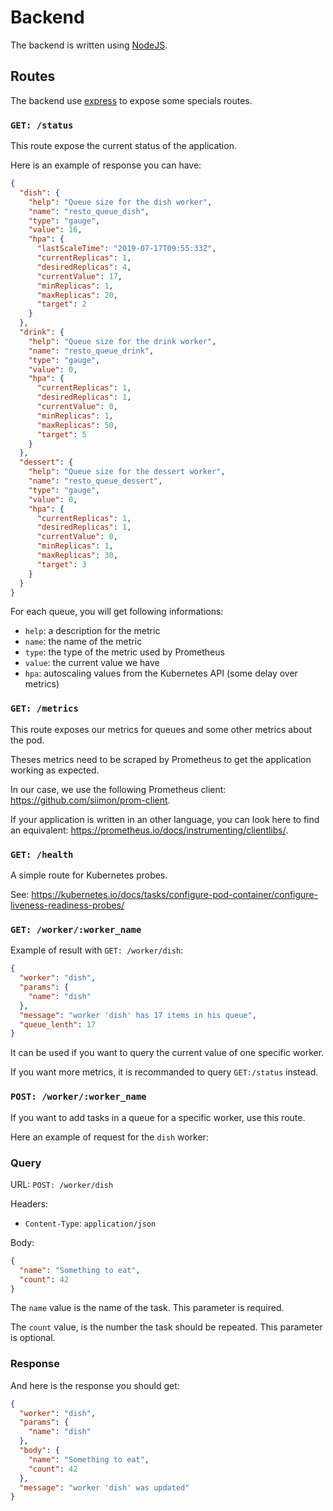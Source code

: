 Backend
=======

The backend is written using [NodeJS](https://nodejs.org/).

## Routes

The backend use [express](https://expressjs.com/) to expose some specials routes.

### `GET: /status`

This route expose the current status of the application.

Here is an example of response you can have:

```json
{
  "dish": {
    "help": "Queue size for the dish worker",
    "name": "resto_queue_dish",
    "type": "gauge",
    "value": 16,
    "hpa": {
      "lastScaleTime": "2019-07-17T09:55:33Z",
      "currentReplicas": 1,
      "desiredReplicas": 4,
      "currentValue": 17,
      "minReplicas": 1,
      "maxReplicas": 20,
      "target": 2
    }
  },
  "drink": {
    "help": "Queue size for the drink worker",
    "name": "resto_queue_drink",
    "type": "gauge",
    "value": 0,
    "hpa": {
      "currentReplicas": 1,
      "desiredReplicas": 1,
      "currentValue": 0,
      "minReplicas": 1,
      "maxReplicas": 50,
      "target": 5
    }
  },
  "dessert": {
    "help": "Queue size for the dessert worker",
    "name": "resto_queue_dessert",
    "type": "gauge",
    "value": 0,
    "hpa": {
      "currentReplicas": 1,
      "desiredReplicas": 1,
      "currentValue": 0,
      "minReplicas": 1,
      "maxReplicas": 30,
      "target": 3
    }
  }
}
```

For each queue, you will get following informations:
  - `help`: a description for the metric
  - `name`: the name of the metric
  - `type`: the type of the metric used by Prometheus
  - `value`: the current value we have
  - `hpa`: autoscaling values from the Kubernetes API (some delay over metrics)

### `GET: /metrics`

This route exposes our metrics for queues and some other metrics about the pod.

Theses metrics need to be scraped by Prometheus to get the application working as expected.

In our case, we use the following Prometheus client: https://github.com/siimon/prom-client.

If your application is written in an other language, you can look here to find an equivalent: https://prometheus.io/docs/instrumenting/clientlibs/.

### `GET: /health`

A simple route for Kubernetes probes.

See: https://kubernetes.io/docs/tasks/configure-pod-container/configure-liveness-readiness-probes/

### `GET: /worker/:worker_name`

Example of result with `GET: /worker/dish`:

```json
{
  "worker": "dish",
  "params": {
    "name": "dish"
  },
  "message": "worker 'dish' has 17 items in his queue",
  "queue_lenth": 17
}
```

It can be used if you want to query the current value of one specific worker.

If you want more metrics, it is recommanded to query `GET:/status` instead.

### `POST: /worker/:worker_name`

If you want to add tasks in a queue for a specific worker, use this route.

Here an example of request for the `dish` worker:

### Query

URL: `POST: /worker/dish`

Headers:
  - `Content-Type`: `application/json`

Body:

```json
{
  "name": "Something to eat",
  "count": 42
}
```

The `name` value is the name of the task. This parameter is required.

The `count` value, is the number the task should be repeated. This parameter is optional.

### Response

And here is the response you should get:

```json
{
  "worker": "dish",
  "params": {
    "name": "dish"
  },
  "body": {
    "name": "Something to eat",
    "count": 42
  },
  "message": "worker 'dish' was updated"
}
```
